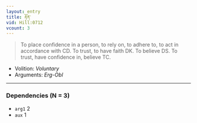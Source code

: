 ```yaml
---
layout: entry
title: རྟོན་
vid: Hill:0712
vcount: 3
---
```

> To place confidence in a person, to rely on, to adhere to, to act in accordance with CD\. To trust, to have faith DK\. To believe DS\. To trust, have confidence in, believe TC\.

* Volition: _Voluntary_
* Arguments: _Erg-Obl_

---

### Dependencies (N = 3)
* `arg1` 2
* `aux` 1
